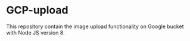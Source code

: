 # GCP-upload
This repository contain the image upload functionality on Google bucket with Node JS version 8.
